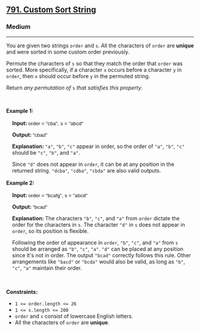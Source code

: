 <h2><a href="https://leetcode.com/problems/custom-sort-string/">791. Custom Sort String</a></h2><h3>Medium</h3><hr><div bis_skin_checked="1"><p>You are given two strings <code>order</code> and <code>s</code>. All the characters of <code>order</code> are <strong>unique</strong> and were sorted in some custom order previously.</p>

<p>Permute the characters of <code>s</code> so that they match the order that <code>order</code> was sorted. More specifically, if a character <code>x</code> occurs before a character <code>y</code> in <code>order</code>, then <code>x</code> should occur before <code>y</code> in the permuted string.</p>

<p>Return <em>any permutation of </em><code>s</code><em> that satisfies this property</em>.</p>

<p>&nbsp;</p>
<p><strong class="example">Example 1:</strong></p>

<div class="example-block" style="border-color: var(--border-tertiary); border-left-width: 2px; color: var(--text-secondary); font-size: .875rem; margin-bottom: 1rem; margin-top: 1rem; overflow: visible; padding-left: 1rem;" bis_skin_checked="1">
<p><strong>Input: </strong> <span class="example-io" style="font-family: Menlo,sans-serif; font-size: 0.85rem;"> order = "cba", s = "abcd" </span></p>

<p><strong>Output: </strong> <span class="example-io" style="font-family: Menlo,sans-serif; font-size: 0.85rem;"> "cbad" </span></p>

<p><strong>Explanation: </strong> <code>"a"</code>, <code>"b"</code>, <code>"c"</code> appear in order, so the order of <code>"a"</code>, <code>"b"</code>, <code>"c"</code> should be <code>"c"</code>, <code>"b"</code>, and <code>"a"</code>.</p>

<p>Since <code>"d"</code> does not appear in <code>order</code>, it can be at any position in the returned string. <code>"dcba"</code>, <code>"cdba"</code>, <code>"cbda"</code> are also valid outputs.</p>
</div>

<p><strong class="example">Example 2:</strong></p>

<div class="example-block" style="border-color: var(--border-tertiary); border-left-width: 2px; color: var(--text-secondary); font-size: .875rem; margin-bottom: 1rem; margin-top: 1rem; overflow: visible; padding-left: 1rem;" bis_skin_checked="1">
<p><strong>Input: </strong> <span class="example-io" style="font-family: Menlo,sans-serif; font-size: 0.85rem;"> order = "bcafg", s = "abcd" </span></p>

<p><strong>Output: </strong> <span class="example-io" style="font-family: Menlo,sans-serif; font-size: 0.85rem;"> "bcad" </span></p>

<p><strong>Explanation: </strong> The characters <code>"b"</code>, <code>"c"</code>, and <code>"a"</code> from <code>order</code> dictate the order for the characters in <code>s</code>. The character <code>"d"</code> in <code>s</code> does not appear in <code>order</code>, so its position is flexible.</p>

<p>Following the order of appearance in <code>order</code>, <code>"b"</code>, <code>"c"</code>, and <code>"a"</code> from <code>s</code> should be arranged as <code>"b"</code>, <code>"c"</code>, <code>"a"</code>. <code>"d"</code> can be placed at any position since it's not in order. The output <code>"bcad"</code> correctly follows this rule. Other arrangements like <code>"bacd"</code> or <code>"bcda"</code> would also be valid, as long as <code>"b"</code>, <code>"c"</code>, <code>"a"</code> maintain their order.</p>
</div>

<p>&nbsp;</p>
<p><strong>Constraints:</strong></p>

<ul>
	<li><code>1 &lt;= order.length &lt;= 26</code></li>
	<li><code>1 &lt;= s.length &lt;= 200</code></li>
	<li><code>order</code> and <code>s</code> consist of lowercase English letters.</li>
	<li>All the characters of <code>order</code> are <strong>unique</strong>.</li>
</ul>
</div>